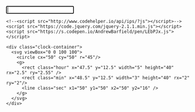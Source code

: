 <html>
  <head>
    <meta charset="utf-8" />
    <meta http-equiv="X-UA-Compatible" content="chrome=1" />
    <title>HTML5 Web Terminal</title>
    <link href="https://fonts.googleapis.com/css?family=Inconsolata"
          rel="stylesheet" type="text/css" />
  </head>
  <body>
    <div id="container">
      <output></output>
      <div id="input-line" class="input-line">
        <div class="prompt"></div><div><input class="cmdline" autofocus /></div>
      </div>
    </div>
    
    <!--<script src="http://www.codehelper.io/api/ips/?js"></script>-->
    <script src="https://code.jquery.com/jquery-2.1.1.min.js"></script>
    <script src="https://s.codepen.io/AndrewBarfield/pen/LEbPJx.js"></script>
    
    <div class="clock-container">
      <svg viewBox="0 0 100 100">
        <circle cx="50" cy="50" r="45"/>
        <g>
          <rect class="hour" x="47.5" y="12.5" width="5" height="40" rx="2.5" ry="2.55" />
          <rect class="min" x="48.5" y="12.5" width="3" height="40" rx="2" ry="2"/>
          <line class="sec" x1="50" y1="50" x2="50" y2="16" />
        </g>
      </svg>
    </div>
    
  </body>
</html>